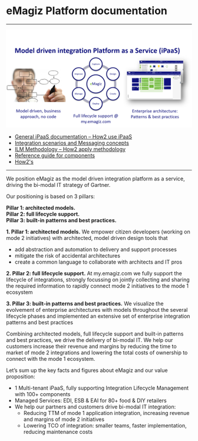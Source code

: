 # eMagiz Platform documentation
---  
![alttext](resources/eMagiz.png) 
- [General iPaaS documentation  – How2 use iPaaS](ILM/overview.md)  
- [Integration scenarios and Messaging concepts](messaging/index.md)  
- [ILM Methodology – How2 apply methodology](iPaaS/overview.md)
- [Reference guide for components](/referenceguide/index.md) 
- [How2's](howto/index.md)
---

 

We position eMagiz as the model driven integration platform as a service, driving the bi-modal IT strategy of Gartner. 

Our positioning is based on 3 pillars:

**Pillar 1: architected models.  
Pillar 2: full lifecycle support.  
Pillar 3: built-in patterns and best practices.** 

**1. Pillar 1: architected models.** We empower citizen developers (working on mode 2 initiatives) with architected, model driven design tools that   
  * add abstraction and automation to delivery and support processes  
  * mitigate the risk of accidental architectures  
  * create a common language to collaborate with architects and IT pros  
  
**2. Pillar 2: full lifecycle support.** At my.emagiz.com we fully support the lifecycle of integrations, strongly focussing on jointly collecting and sharing the required information to rapidly connect mode 2 initiatives to the mode 1 ecosystem  

**3. Pillar 3: built-in patterns and best practices.** We visualize the evolvement of enterprise architectures with models throughout the several lifecycle phases and implemented an extensive set of enterprise integration patterns and best practices  

Combining architected models, full lifecycle support and built-in patterns and best practices, we drive the delivery of bi-modal IT. We help our customers increase their revenue and margins by reducing the time to market of mode 2 integrations and lowering the total costs of ownership to connect with the mode 1 ecosystem.  

Let’s sum up the key facts and figures about eMagiz and our value proposition:

  * 1 Multi-tenant iPaaS, fully supporting Integration Lifecycle Management with 100+ components
  * Managed Services: EDI, ESB & EAI for 80+ food & DIY retailers
  * We help our partners and customers drive bi-modal IT integration:
    * Reducing TTM of mode 1 application  integration, increasing revenue and margins of mode 2 initiatives
    * Lowering TCO of integration: smaller teams, faster implementation, reducing maintenance costs


<!--- 
- Tutorials
- Best practices 
--->
<!--- - Platform API documentation
- Release notes
--->

